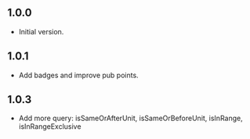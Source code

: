 ## 1.0.0

- Initial version.

## 1.0.1
- Add badges and improve pub points.

## 1.0.3
- Add more query: isSameOrAfterUnit, isSameOrBeforeUnit, isInRange, isInRangeExclusive